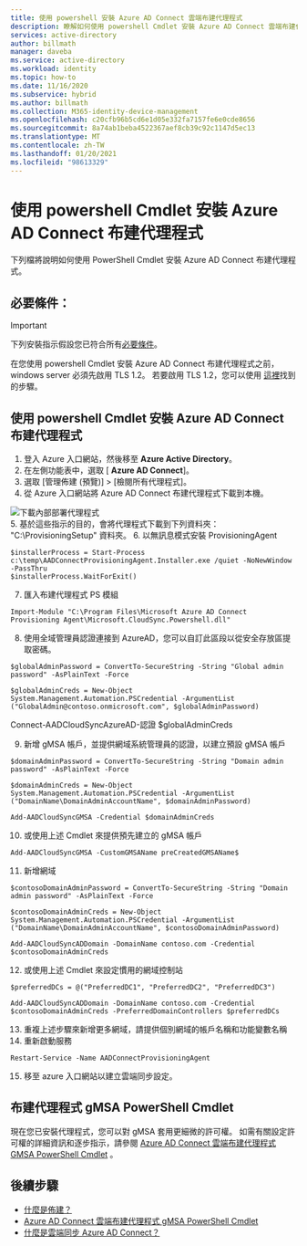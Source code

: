```yaml
---
title: 使用 powershell 安裝 Azure AD Connect 雲端布建代理程式
description: 瞭解如何使用 powershell Cmdlet 安裝 Azure AD Connect 雲端布建代理程式。
services: active-directory
author: billmath
manager: daveba
ms.service: active-directory
ms.workload: identity
ms.topic: how-to
ms.date: 11/16/2020
ms.subservice: hybrid
ms.author: billmath
ms.collection: M365-identity-device-management
ms.openlocfilehash: c20cfb96b5cd6e1d05e332fa7157fe6e0cde8656
ms.sourcegitcommit: 8a74ab1beba4522367aef8cb39c92c1147d5ec13
ms.translationtype: MT
ms.contentlocale: zh-TW
ms.lasthandoff: 01/20/2021
ms.locfileid: "98613329"
---
```

# <a name="install-the-azure-ad-connect-provisioning-agent-using-powershell-cmdlets"></a>使用 powershell Cmdlet 安裝 Azure AD Connect 布建代理程式 
下列檔將說明如何使用 PowerShell Cmdlet 安裝 Azure AD Connect 布建代理程式。
 

## <a name="prerequisite"></a>必要條件： 


>[!IMPORTANT]
>下列安裝指示假設您已符合所有[必要條件](how-to-prerequisites.md)。
>
> 在您使用 powershell Cmdlet 安裝 Azure AD Connect 布建代理程式之前，windows server 必須先啟用 TLS 1.2。 若要啟用 TLS 1.2，您可以使用 [這裡](how-to-prerequisites.md#tls-requirements)找到的步驟。

 

## <a name="install-the-azure-ad-connect-provisioning-agent-using-powershell-cmdlets"></a>使用 powershell Cmdlet 安裝 Azure AD Connect 布建代理程式 


 1. 登入 Azure 入口網站，然後移至 **Azure Active Directory**。
 2. 在左側功能表中，選取 [ **Azure AD Connect**]。
 3. 選取 [管理佈建 (預覽)] > [檢閱所有代理程式]。
 4. 從 Azure 入口網站將 Azure AD Connect 布建代理程式下載到本機。  

   ![下載內部部署代理程式](media/how-to-install/install-9.png)</br>
 5. 基於這些指示的目的，會將代理程式下載到下列資料夾： "C:\ProvisioningSetup" 資料夾。 
 6. 以無訊息模式安裝 ProvisioningAgent

   ```
   $installerProcess = Start-Process c:\temp\AADConnectProvisioningAgent.Installer.exe /quiet -NoNewWindow -PassThru 
   $installerProcess.WaitForExit()  
   ```
 7. 匯入布建代理程式 PS 模組 

   ```
   Import-Module "C:\Program Files\Microsoft Azure AD Connect Provisioning Agent\Microsoft.CloudSync.Powershell.dll" 
   ```
 8. 使用全域管理員認證連接到 AzureAD，您可以自訂此區段以從安全存放區提取密碼。 

   ```
   $globalAdminPassword = ConvertTo-SecureString -String "Global admin password" -AsPlainText -Force 

   $globalAdminCreds = New-Object System.Management.Automation.PSCredential -ArgumentList ("GlobalAdmin@contoso.onmicrosoft.com", $globalAdminPassword) 
   ```

   Connect-AADCloudSyncAzureAD-認證 $globalAdminCreds 

 9. 新增 gMSA 帳戶，並提供網域系統管理員的認證，以建立預設 gMSA 帳戶 
 
   ```
   $domainAdminPassword = ConvertTo-SecureString -String "Domain admin password" -AsPlainText -Force 

   $domainAdminCreds = New-Object System.Management.Automation.PSCredential -ArgumentList ("DomainName\DomainAdminAccountName", $domainAdminPassword) 

   Add-AADCloudSyncGMSA -Credential $domainAdminCreds 
   ```
 10. 或使用上述 Cmdlet 來提供預先建立的 gMSA 帳戶 

 
   ```
   Add-AADCloudSyncGMSA -CustomGMSAName preCreatedGMSAName$ 
   ```
 11. 新增網域 

   ```
   $contosoDomainAdminPassword = ConvertTo-SecureString -String "Domain admin password" -AsPlainText -Force 

   $contosoDomainAdminCreds = New-Object System.Management.Automation.PSCredential -ArgumentList ("DomainName\DomainAdminAccountName", $contosoDomainAdminPassword) 

   Add-AADCloudSyncADDomain -DomainName contoso.com -Credential $contosoDomainAdminCreds 
   ```
 12. 或使用上述 Cmdlet 來設定慣用的網域控制站 

   ```
   $preferredDCs = @("PreferredDC1", "PreferredDC2", "PreferredDC3") 

   Add-AADCloudSyncADDomain -DomainName contoso.com -Credential $contosoDomainAdminCreds -PreferredDomainControllers $preferredDCs 
   ```
 13. 重複上述步驟來新增更多網域，請提供個別網域的帳戶名稱和功能變數名稱 
 14. 重新啟動服務 
   ```
   Restart-Service -Name AADConnectProvisioningAgent  
   ```
 15.  移至 azure 入口網站以建立雲端同步設定。

## <a name="provisioning-agent-gmsa-powershell-cmdlets"></a>布建代理程式 gMSA PowerShell Cmdlet
現在您已安裝代理程式，您可以對 gMSA 套用更細微的許可權。  如需有關設定許可權的詳細資訊和逐步指示，請參閱 [Azure AD Connect 雲端布建代理程式 GMSA PowerShell Cmdlet](how-to-gmsa-cmdlets.md) 。

## <a name="next-steps"></a>後續步驟 

- [什麼是佈建？](what-is-provisioning.md)
- [Azure AD Connect 雲端布建代理程式 gMSA PowerShell Cmdlet](how-to-gmsa-cmdlets.md)
- [什麼是雲端同步 Azure AD Connect？](what-is-cloud-sync.md)